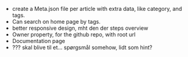 * create a Meta.json file per article with extra data, like category, and tags.
* Can search on home page by tags.
* better responsive design, mht den der steps overview
* Owner property, for the github repo, with root url
* Documentation page
* ??? skal blive til et... spørgsmål somehow, lidt som hint?